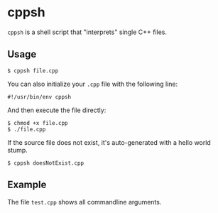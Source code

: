 # cppsh

`cppsh` is a shell script that "interprets" single C++ files.

## Usage

    $ cppsh file.cpp

You can also initialize your `.cpp` file with the following line:

    #!/usr/bin/env cppsh

And then execute the file directly:

    $ chmod +x file.cpp
	$ ./file.cpp

If the source file does not exist, it's auto-generated with a hello world stump.

    $ cppsh doesNotExist.cpp

## Example

The file `test.cpp` shows all commandline arguments.

